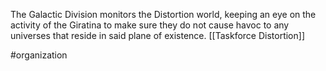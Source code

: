 The Galactic Division monitors the Distortion world, keeping an eye on the activity of the Giratina to make sure they do not cause havoc to any universes that reside in said plane of existence. [[Taskforce Distortion]]

#organization 